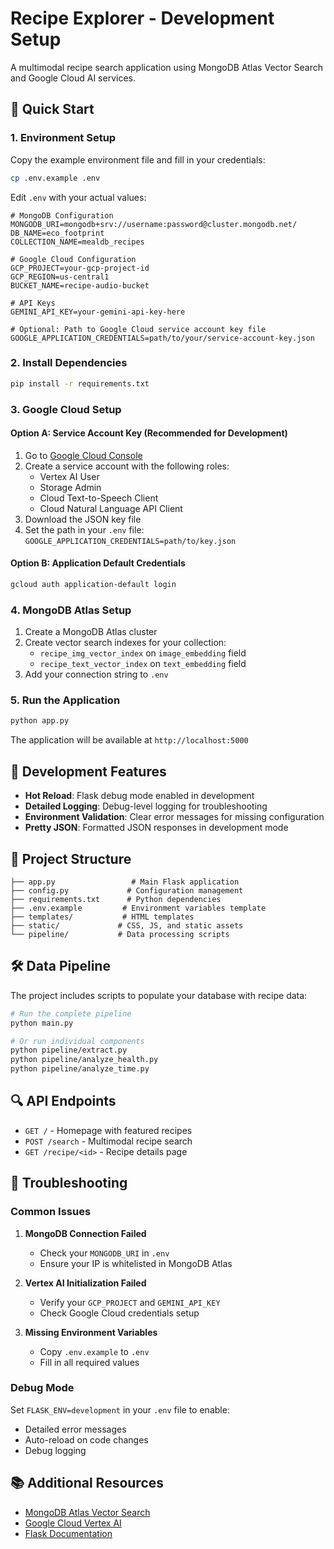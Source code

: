 # Recipe Explorer - Development Setup

A multimodal recipe search application using MongoDB Atlas Vector Search and Google Cloud AI services.

## 🚀 Quick Start

### 1. Environment Setup

Copy the example environment file and fill in your credentials:

```bash
cp .env.example .env
```

Edit `.env` with your actual values:

```env
# MongoDB Configuration
MONGODB_URI=mongodb+srv://username:password@cluster.mongodb.net/
DB_NAME=eco_footprint
COLLECTION_NAME=mealdb_recipes

# Google Cloud Configuration
GCP_PROJECT=your-gcp-project-id
GCP_REGION=us-central1
BUCKET_NAME=recipe-audio-bucket

# API Keys
GEMINI_API_KEY=your-gemini-api-key-here

# Optional: Path to Google Cloud service account key file
GOOGLE_APPLICATION_CREDENTIALS=path/to/your/service-account-key.json
```

### 2. Install Dependencies

```bash
pip install -r requirements.txt
```

### 3. Google Cloud Setup

#### Option A: Service Account Key (Recommended for Development)
1. Go to [Google Cloud Console](https://console.cloud.google.com/)
2. Create a service account with the following roles:
   - Vertex AI User
   - Storage Admin
   - Cloud Text-to-Speech Client
   - Cloud Natural Language API Client
3. Download the JSON key file
4. Set the path in your `.env` file: `GOOGLE_APPLICATION_CREDENTIALS=path/to/key.json`

#### Option B: Application Default Credentials
```bash
gcloud auth application-default login
```

### 4. MongoDB Atlas Setup

1. Create a MongoDB Atlas cluster
2. Create vector search indexes for your collection:
   - `recipe_img_vector_index` on `image_embedding` field
   - `recipe_text_vector_index` on `text_embedding` field
3. Add your connection string to `.env`

### 5. Run the Application

```bash
python app.py
```

The application will be available at `http://localhost:5000`

## 🔧 Development Features

- **Hot Reload**: Flask debug mode enabled in development
- **Detailed Logging**: Debug-level logging for troubleshooting
- **Environment Validation**: Clear error messages for missing configuration
- **Pretty JSON**: Formatted JSON responses in development mode

## 📁 Project Structure

```
├── app.py                 # Main Flask application
├── config.py             # Configuration management
├── requirements.txt      # Python dependencies
├── .env.example         # Environment variables template
├── templates/           # HTML templates
├── static/             # CSS, JS, and static assets
└── pipeline/           # Data processing scripts
```

## 🛠️ Data Pipeline

The project includes scripts to populate your database with recipe data:

```bash
# Run the complete pipeline
python main.py

# Or run individual components
python pipeline/extract.py
python pipeline/analyze_health.py
python pipeline/analyze_time.py
```

## 🔍 API Endpoints

- `GET /` - Homepage with featured recipes
- `POST /search` - Multimodal recipe search
- `GET /recipe/<id>` - Recipe details page

## 🚨 Troubleshooting

### Common Issues

1. **MongoDB Connection Failed**
   - Check your `MONGODB_URI` in `.env`
   - Ensure your IP is whitelisted in MongoDB Atlas

2. **Vertex AI Initialization Failed**
   - Verify your `GCP_PROJECT` and `GEMINI_API_KEY`
   - Check Google Cloud credentials setup

3. **Missing Environment Variables**
   - Copy `.env.example` to `.env`
   - Fill in all required values

### Debug Mode

Set `FLASK_ENV=development` in your `.env` file to enable:
- Detailed error messages
- Auto-reload on code changes
- Debug logging

## 📚 Additional Resources

- [MongoDB Atlas Vector Search](https://www.mongodb.com/docs/atlas/atlas-vector-search/)
- [Google Cloud Vertex AI](https://cloud.google.com/vertex-ai/docs)
- [Flask Documentation](https://flask.palletsprojects.com/)